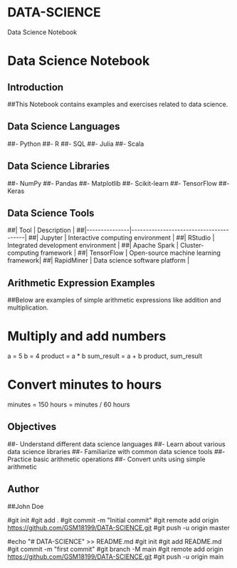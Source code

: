 # DATA-SCIENCE
Data Science Notebook

# Data Science Notebook

## Introduction
##This Notebook contains examples and exercises related to data science.

## Data Science Languages
##- Python
##- R
##- SQL
##- Julia
##- Scala

## Data Science Libraries
##- NumPy
##- Pandas
##- Matplotlib
##- Scikit-learn
##- TensorFlow
##- Keras

## Data Science Tools
##| Tool          | Description                            |
##|---------------|----------------------------------------|
##| Jupyter       | Interactive computing environment     |
##| RStudio       | Integrated development environment    |
##| Apache Spark  | Cluster-computing framework           |
##| TensorFlow    | Open-source machine learning framework|
##| RapidMiner    | Data science software platform        |

## Arithmetic Expression Examples
##Below are examples of simple arithmetic expressions like addition and multiplication.

# Multiply and add numbers
a = 5
b = 4
product = a * b
sum_result = a + b
product, sum_result

# Convert minutes to hours
minutes = 150
hours = minutes / 60
hours

## Objectives
##- Understand different data science languages
##- Learn about various data science libraries
##- Familiarize with common data science tools
##- Practice basic arithmetic operations
##- Convert units using simple arithmetic

## Author
##John Doe


#git init
#git add .
#git commit -m "Initial commit"
#git remote add origin <https://github.com/GSM18199/DATA-SCIENCE.git>
#git push -u origin master

#echo "# DATA-SCIENCE" >> README.md
#git init
#git add README.md
#git commit -m "first commit"
#git branch -M main
#git remote add origin https://github.com/GSM18199/DATA-SCIENCE.git
#git push -u origin main
